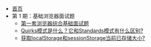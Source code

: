 * [首页]()
* 第 1 期：基础浏览器面试题
  * [第一套浏览器综合基础面试题](/browser/interview/baseInterview.md)
  * [Quirks模式是什么？它和Standards模式有什么区别?](/browser/interview/quirksStandards.md)
  * [获取localStorage和sessionStorage当前已存储大小?](/browser/interview/storageSpace.md)